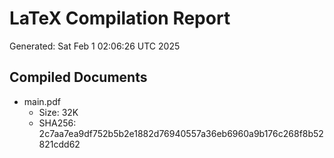 # LaTeX Compilation Report
Generated: Sat Feb  1 02:06:26 UTC 2025
## Compiled Documents
- main.pdf
  - Size: 32K
  - SHA256: 2c7aa7ea9df752b5b2e1882d76940557a36eb6960a9b176c268f8b52821cdd62
